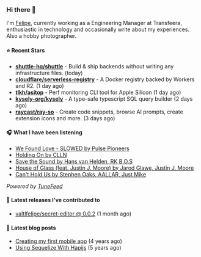 ### Hi there 👋

I'm [Felipe](https://felipevm.com), currently working as a Engineering Manager at Transfeera, enthusiastic in technology and occasionally write about my experiences. Also a hobby photographer.

#### ⭐ Recent Stars
- **[shuttle-hq/shuttle](https://github.com/shuttle-hq/shuttle)** - Build &amp; ship backends without writing any infrastructure files. (today)
- **[cloudflare/serverless-registry](https://github.com/cloudflare/serverless-registry)** - A Docker registry backed by Workers and R2. (1 day ago)
- **[tlkh/asitop](https://github.com/tlkh/asitop)** - Perf monitoring CLI tool for Apple Silicon (1 day ago)
- **[kysely-org/kysely](https://github.com/kysely-org/kysely)** - A type-safe typescript SQL query builder (2 days ago)
- **[raycast/ray-so](https://github.com/raycast/ray-so)** - Create code snippets, browse AI prompts, create extension icons and more. (3 days ago)

#### 🎧 What I have been listening
- [We Found Love - SLOWED by Pulse Pioneers](https://open.spotify.com/track/0ZtxT93hHyydkUaUcmmVJ9)
- [Holding On by CLLN](https://open.spotify.com/track/3hGwbeU5XHqwQoaGuyelML)
- [Save the Sound by Hans van Helden, RK B.O.S](https://open.spotify.com/track/743mdB3omwazGt7ZmIyrCJ)
- [House of Glass (feat. Justin J. Moore) by Jarod Glawe, Justin J. Moore](https://open.spotify.com/track/67m5pQd4eeJD4dnbIJVmRz)
- [Can&#39;t Hold Us by Stephen Oaks, AALLAR, Just Mike](https://open.spotify.com/track/55De68ZFn4WG4XupeFeAt0)

_Powered by [TuneFeed](https://tunefeed.app?ref=valtlfelipe-gh-profile)_ 

#### 🚀 Latest releases I've contributed to


- [valtlfelipe/secret-editor @ 0.0.2](https://github.com/valtlfelipe/secret-editor/releases/tag/0.0.2) (1 month ago)

#### 📄 Latest blog posts
- [Creating my first mobile app](https://felipevm.com/posts/creating-my-first-mobile-app/) (4 years ago)
- [Using Sequelize With Hapijs](https://felipevm.com/posts/using-sequelize-with-hapijs/) (5 years ago)
